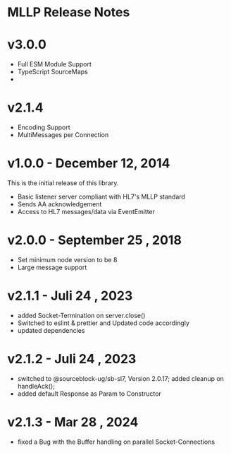 # MLLP Release Notes

# v3.0.0
- Full ESM Module Support
- TypeScript SourceMaps
- 

# v2.1.4
- Encoding Support
- MultiMessages per Connection

# v1.0.0 - December 12, 2014

This is the initial release of this library.

- Basic listener server compliant with HL7's MLLP standard
- Sends AA acknowledgement
- Access to HL7 messages/data via EventEmitter

# v2.0.0 - September 25 , 2018

- Set minimum node version to be 8
- Large message support

# v2.1.1 - Juli 24 , 2023

- added Socket-Termination on server.close()
- Switched to eslint & prettier and Updated code accordingly 
- updated dependencies

# v2.1.2 - Juli 24 , 2023
- switched to @sourceblock-ug/sb-sl7, Version 2.0.17; added cleanup on handleAck(); 
- added default Response as Param to Constructor

# v2.1.3 - Mar 28 , 2024
- fixed a Bug with the Buffer handling on parallel Socket-Connections
